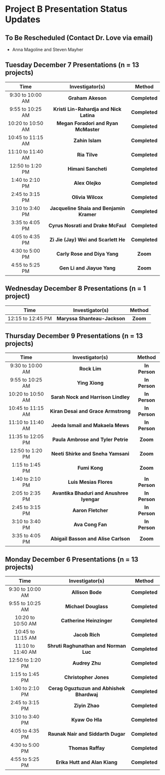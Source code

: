# Project B Presentation Status Updates

## To Be Rescheduled (Contact Dr. Love via email)

- Anna Magoline and Steven Mayher

## Tuesday December 7 Presentations (n = 13 projects)

Time | Investigator(s) | Method
:-------: | :---: | :----:
9:30 to 10:00 AM	| **Graham Akeson** | **Completed**
9:55 to 10:25 AM	 | **Kristi Lin-Rahardja and Nick Latina** | **Completed**
10:20 to 10:50 AM	| **Megan Foradori and Ryan McMaster** | **Completed**
10:45 to 11:15 AM	| **Zahin Islam** | **Completed**
11:10 to 11:40 AM	| **Ria Tilve** | **Completed**
12:50 to 1:20 PM	|	**Himani Sancheti** | **Completed**
1:40 to 2:10 PM	|	**Alex Olejko** | **Completed**
2:45 to 3:15 PM	|	**Olivia Wilcox** | **Completed**
3:10 to 3:40 PM	| **Jacqueline Shaia and Benjamin Kramer** | **Completed**
3:35 to 4:05 PM	| **Cyrus Nosrati and Drake McFaul** | **Completed**
4:05 to 4:35 PM	|	**Zi Jie (Jay) Wei and Scarlett He** | **Completed**
4:30 to 5:00 PM	|	**Carly Rose and Diya Yang** | **Zoom**
4:55 to 5:25 PM	|	**Gen Li and Jiayue Yang** | **Zoom**

## Wednesday December 8 Presentations (n = 1 project)

Time | Investigator(s) | Method
:-------: | :---: | :----:
12:15 to 12:45 PM | **Maryssa Shanteau-Jackson** | **Zoom**

## Thursday December 9 Presentations (n = 13 projects)

Time | Investigator(s) | Method
:-------: | :---: | :----:
9:30 to 10:00 AM	| **Rock Lim** | **In Person**
9:55 to 10:25 AM	| **Ying Xiong** | **In Person**
10:20 to 10:50 AM	| **Sarah Nock and Harrison Lindley** | **In Person**
10:45 to 11:15 AM	| **Kiran Desai and Grace Armstrong** | **In Person**
11:10 to 11:40 AM	| **Jeeda Ismail and Makaela Mews** | **In Person**
11:35 to 12:05 PM	| **Paula Ambrose and Tyler Petrie** | **Zoom**
12:50 to 1:20 PM	| **Neeti Shirke and Sneha Yamsani** | **Zoom**
1:15 to 1:45 PM	| **Fumi Kong** | **Zoom**
1:40 to 2:10 PM	| **Luis Mesias Flores** | **In Person**
2:05 to 2:35 PM	| **Avantika Bhaduri and Anushree Iyengar** | **In Person**
2:45 to 3:15 PM	| **Aaron Fletcher** | **In Person**
3:10 to 3:40 PM	| **Ava Cong Fan** | **In Person**
3:35 to 4:05 PM	| **Abigail Basson and Alise Carlson** | **Zoom**



## Monday December 6 Presentations (n = 13 projects)

Time | Investigator(s) | Method
:-------: | :---: | :----:
9:30 to 10:00 AM | **Allison Bode** | **Completed**
9:55 to 10:25 AM | **Michael Douglass** | **Completed**
10:20 to 10:50 AM	| **Catherine Heinzinger** | **Completed**
10:45 to 11:15 AM	| **Jacob Rich** | **Completed**
11:10 to 11:40 AM	| **Shruti Raghunathan and Norman Luc** | **Completed**
12:50 to 1:20 PM	| **Audrey Zhu** | **Completed**
1:15 to 1:45 PM	| **Christopher Jones** | **Completed**
1:40 to 2:10 PM	| **Cerag Oguztuzun and Abhishek Bhardwaj** | **Completed**
2:45 to 3:15 PM |	**Ziyin Zhao** | **Completed**
3:10 to 3:40 PM	| **Kyaw Oo Hla** | **Completed**
4:05 to 4:35 PM	| **Raunak Nair and Siddarth Dugar** | **Completed**
4:30 to 5:00 PM	| **Thomas Raffay** | **Completed**
4:55 to 5:25 PM	| **Erika Hutt and Alan Kiang** | **Completed**
